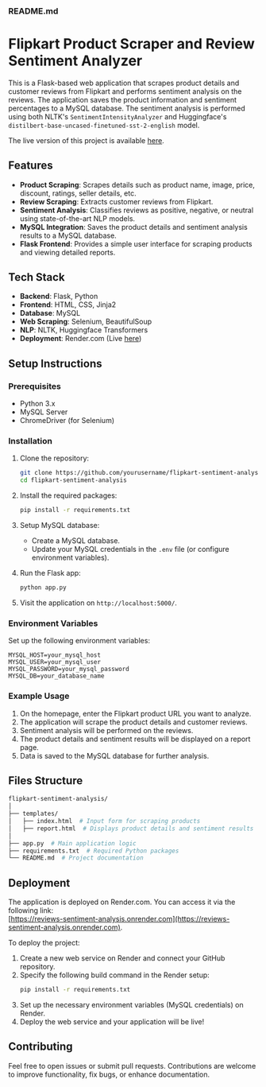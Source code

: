 ### README.md

# Flipkart Product Scraper and Review Sentiment Analyzer

This is a Flask-based web application that scrapes product details and customer reviews from Flipkart and performs sentiment analysis on the reviews. The application saves the product information and sentiment percentages to a MySQL database. The sentiment analysis is performed using both NLTK's `SentimentIntensityAnalyzer` and Huggingface's `distilbert-base-uncased-finetuned-sst-2-english` model.

The live version of this project is available [here](https://reviews-sentiment-analysis.onrender.com).

## Features

- **Product Scraping**: Scrapes details such as product name, image, price, discount, ratings, seller details, etc.
- **Review Scraping**: Extracts customer reviews from Flipkart.
- **Sentiment Analysis**: Classifies reviews as positive, negative, or neutral using state-of-the-art NLP models.
- **MySQL Integration**: Saves the product details and sentiment analysis results to a MySQL database.
- **Flask Frontend**: Provides a simple user interface for scraping products and viewing detailed reports.

## Tech Stack

- **Backend**: Flask, Python
- **Frontend**: HTML, CSS, Jinja2
- **Database**: MySQL
- **Web Scraping**: Selenium, BeautifulSoup
- **NLP**: NLTK, Huggingface Transformers
- **Deployment**: Render.com (Live [here](https://reviews-sentiment-analysis.onrender.com))

## Setup Instructions

### Prerequisites

- Python 3.x
- MySQL Server
- ChromeDriver (for Selenium)

### Installation

1. Clone the repository:
   ```bash
   git clone https://github.com/yourusername/flipkart-sentiment-analysis.git
   cd flipkart-sentiment-analysis
   ```

2. Install the required packages:
   ```bash
   pip install -r requirements.txt
   ```

3. Setup MySQL database:
   - Create a MySQL database.
   - Update your MySQL credentials in the `.env` file (or configure environment variables).

4. Run the Flask app:
   ```bash
   python app.py
   ```

5. Visit the application on `http://localhost:5000/`.

### Environment Variables

Set up the following environment variables:

```
MYSQL_HOST=your_mysql_host
MYSQL_USER=your_mysql_user
MYSQL_PASSWORD=your_mysql_password
MYSQL_DB=your_database_name
```

### Example Usage

1. On the homepage, enter the Flipkart product URL you want to analyze.
2. The application will scrape the product details and customer reviews.
3. Sentiment analysis will be performed on the reviews.
4. The product details and sentiment results will be displayed on a report page.
5. Data is saved to the MySQL database for further analysis.

## Files Structure

```bash
flipkart-sentiment-analysis/
│
├── templates/
│   ├── index.html  # Input form for scraping products
│   ├── report.html  # Displays product details and sentiment results
│
├── app.py  # Main application logic
├── requirements.txt  # Required Python packages
└── README.md  # Project documentation
```

## Deployment

The application is deployed on Render.com. You can access it via the following link:  
[https://reviews-sentiment-analysis.onrender.com](https://reviews-sentiment-analysis.onrender.com).

To deploy the project:

1. Create a new web service on Render and connect your GitHub repository.
2. Specify the following build command in the Render setup:
   ```bash
   pip install -r requirements.txt
   ```
3. Set up the necessary environment variables (MySQL credentials) on Render.
4. Deploy the web service and your application will be live!

## Contributing

Feel free to open issues or submit pull requests. Contributions are welcome to improve functionality, fix bugs, or enhance documentation.
